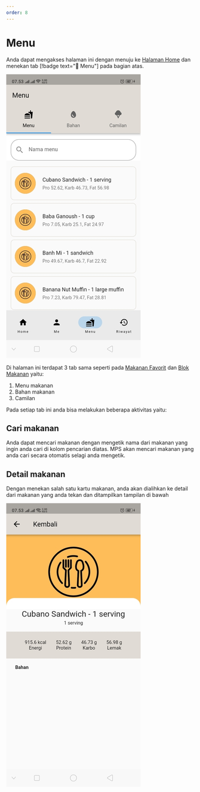 ```yaml
---
order: 8
---
```


# Menu

Anda dapat mengakses halaman ini dengan menuju ke [Halaman Home](../home_page.md) dan menekan tab [!badge text="🍔 Menu"] pada bagian atas.

![Halaman Menu](../../../static/images/mobile-app/menu_page.jpg)

Di halaman ini terdapat 3 tab sama seperti pada [Makanan Favorit](../Me/makanan_favorit_page.md) dan [Blok Makanan](../Me/blok_makanan.md) yaitu:

1. Menu makanan
2. Bahan makanan
3. Camilan

Pada setiap tab ini anda bisa melakukan beberapa aktivitas yaitu:

## Cari makanan

Anda dapat mencari makanan dengan mengetik nama dari makanan yang ingin anda cari di kolom pencarian diatas. MPS akan mencari makanan yang anda cari secara otomatis selagi anda mengetik.

## Detail makanan

Dengan menekan salah satu kartu makanan, anda akan dialihkan ke detail dari makanan yang anda tekan dan ditampilkan tampilan di bawah

![Detail Makanan](../../../static/images/mobile-app/detail_makanan_page.jpg)
